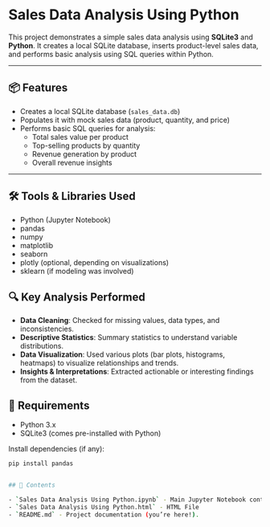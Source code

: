 # Sales Data Analysis Using Python 

This project demonstrates a simple sales data analysis using **SQLite3** and **Python**. It creates a local SQLite database, inserts product-level sales data, and performs basic analysis using SQL queries within Python.

---

## 📦 Features

- Creates a local SQLite database (`sales_data.db`)
- Populates it with mock sales data (product, quantity, and price)
- Performs basic SQL queries for analysis:
  - Total sales value per product
  - Top-selling products by quantity
  - Revenue generation by product
  - Overall revenue insights

---
## 🛠️ Tools & Libraries Used

- Python (Jupyter Notebook)
- pandas
- numpy
- matplotlib
- seaborn
- plotly (optional, depending on visualizations)
- sklearn (if modeling was involved)

## 🔍 Key Analysis Performed

- **Data Cleaning**: Checked for missing values, data types, and inconsistencies.
- **Descriptive Statistics**: Summary statistics to understand variable distributions.
- **Data Visualization**: Used various plots (bar plots, histograms, heatmaps) to visualize relationships and trends.
- **Insights & Interpretations**: Extracted actionable or interesting findings from the dataset.

## 🧪 Requirements

- Python 3.x
- SQLite3 (comes pre-installed with Python)

Install dependencies (if any):
```bash
pip install pandas


## 📂 Contents

- `Sales Data Analysis Using Python.ipynb` - Main Jupyter Notebook containing the analysis.
- `Sales Data Analysis Using Python.html` - HTML File 
- `README.md` - Project documentation (you’re here!).


